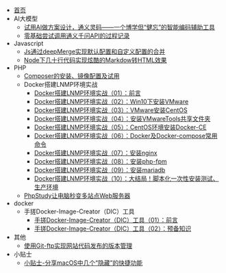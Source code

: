 * [首页](/)
* AI大模型
  - [试用AI做方案设计，通义灵码——一个博学但“健忘”的智能编码辅助工具](/docs/AI大模型/试用AI做方案设计，通义灵码——一个博学但“健忘”的智能编码辅助工具.md)
  - [零基础尝试调用通义千问API的过程记录](/docs/AI大模型/零基础尝试调用通义千问API的过程记录.md)
* Javascript
  - [Js通过deepMerge实现默认配置和自定义配置的合并](/docs/Javascript/Js通过deepMerge实现默认配置和自定义配置的合并.md)
  - [Node下几十行代码实现炫酷的Markdow转HTML效果](/docs/Javascript/Node下几十行代码实现炫酷的Markdow转HTML效果.md)
* PHP
  - [Composer的安装、镜像配置及试用](/docs/PHP/Composer的安装、镜像配置及试用.md)
  * Docker搭建LNMP环境实战
    - [Docker搭建LNMP环境实战（01）：前言](/docs/PHP/Docker搭建LNMP环境实战/Docker搭建LNMP环境实战（01）：前言.md)
    - [Docker搭建LNMP环境实战（02）：Win10下安装VMware](/docs/PHP/Docker搭建LNMP环境实战/Docker搭建LNMP环境实战（02）：Win10下安装VMware.md)
    - [Docker搭建LNMP环境实战（03）：VMware安装CentOS](/docs/PHP/Docker搭建LNMP环境实战/Docker搭建LNMP环境实战（03）：VMware安装CentOS.md)
    - [Docker搭建LNMP环境实战（04）：安装VMwareTools共享文件夹](/docs/PHP/Docker搭建LNMP环境实战/Docker搭建LNMP环境实战（04）：安装VMwareTools共享文件夹.md)
    - [Docker搭建LNMP环境实战（05）：CentOS环境安装Docker-CE](/docs/PHP/Docker搭建LNMP环境实战/Docker搭建LNMP环境实战（05）：CentOS环境安装Docker-CE.md)
    - [Docker搭建LNMP环境实战（06）：Docker及Docker-compose常用命令](/docs/PHP/Docker搭建LNMP环境实战/Docker搭建LNMP环境实战（06）：Docker及Docker-compose常用命令.md)
    - [Docker搭建LNMP环境实战（07）：安装nginx](/docs/PHP/Docker搭建LNMP环境实战/Docker搭建LNMP环境实战（07）：安装nginx.md)
    - [Docker搭建LNMP环境实战（08）：安装php-fpm](/docs/PHP/Docker搭建LNMP环境实战/Docker搭建LNMP环境实战（08）：安装php-fpm.md)
    - [Docker搭建LNMP环境实战（09）：安装mariadb](/docs/PHP/Docker搭建LNMP环境实战/Docker搭建LNMP环境实战（09）：安装mariadb.md)
    - [Docker搭建LNMP环境实战（10）：大结局！脚本化一次性安装测试、生产环境](/docs/PHP/Docker搭建LNMP环境实战/Docker搭建LNMP环境实战（10）：大结局！脚本化一次性安装测试、生产环境.md)
  - [PhpStudy让电脑秒变多站点Web服务器](/docs/PHP/PhpStudy让电脑秒变多站点Web服务器.md)
* docker
  * 手搓Docker-Image-Creator（DIC）工具
    - [手搓Docker-Image-Creator（DIC）工具（01）：前言](/docs/docker/手搓Docker-Image-Creator（DIC）工具/手搓Docker-Image-Creator（DIC）工具（01）：前言.md)
    - [手搓Docker-Image-Creator（DIC）工具（02）：预备知识](/docs/docker/手搓Docker-Image-Creator（DIC）工具/手搓Docker-Image-Creator（DIC）工具（02）：预备知识.md)
* 其他
  - [使用Git-ftp实现网站代码发布的版本管理](/docs/其他/使用Git-ftp实现网站代码发布的版本管理.md)
* 小贴士
  - [小贴士-分享macOS中几个“隐藏”的快捷功能](/docs/小贴士/小贴士-分享macOS中几个“隐藏”的快捷功能.md)
